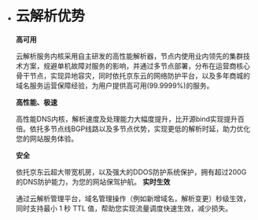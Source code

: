 - # 云解析优势

  **高可用**

  云解析服务内核采用自主研发的高性能解析器，节点内使用业内领先的集群技术方案，规避单机故障对服务的影响，并通过多节点部署，分布在运营商核心骨干节点，实现异地容灾，同时依托京东云的网络防护平台，以及多年商城的域名服务运营保障经验，为用户提供高可用(99.9999%)的服务。

  **高性能、极速**

  高性能DNS内核，解析速度及处理能力大幅度提升，比开源bind实现提升百倍。依托多节点线BGP线路以及多节点优势，实现更低的解析时延，助力优化您的网站服务体验。

  **安全**

  依托京东云超大带宽机房，以及强大的DDOS防护系统保护，拥有超过200G的DNS防护能力，为您的网站保驾护航。
  **实时生效**

  通过云解析管理平台，域名管理操作（例如新增域名，解析变更）秒级生效，同时支持最小 1 秒 TTL 值，帮助您实现流量调度快速生效，减少损失。

